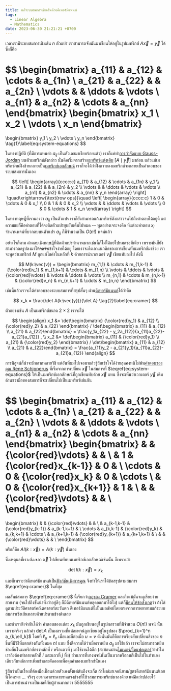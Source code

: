 ```yaml
---
title: แก้ระบบสมการเชิงเส้นด้วยดีเทอร์มิแนนต์
tags:
  - Linear Algebra
  - Mathematics
date: 2023-06-30 21:21:21 +0700
---
```


เวลาเรามีระบบสมการเชิงเส้น $n$ ตัวแปร เราสามารถจับมันมาเขียนให้อยู่ในรูปเมทริกซ์ $A\vec{x} = \vec{y}$ ได้ ซึ่งก็คือ

$$
\begin{bmatrix}
a_{11} & a_{12} & \cdots & a_{1n} \\
a_{21} & a_{22} &        & a_{2n} \\
\vdots &        & \ddots & \vdots \\
a_{n1} & a_{n2} & \cdots & a_{nn}
\end{bmatrix}
\begin{bmatrix}
x_1 \\ x_2 \\ \vdots \\ x_n
\end{bmatrix}
=
\begin{bmatrix}
y_1 \\ y_2 \\ \vdots \\ y_n
\end{bmatrix}
\tag{1}\label{eq:system-equations}
$$

ในทางปฏิบัติ (ที่มีการแทนค่า $a_{ij}$ เป็นตัวเลขมาเรียบร้อยแล้ว) เราก็แค่ทำ[การกำจัดแบบ Gauss-Jordan][gauss-jordan elimination] บนตัวเมทริกซ์ดังกล่าว นั่นคือเริ่มจากสร้าง[เมทริกซ์แต่งเติม][augmented matrix] $[A \mid \vec{y}]$ มาก่อน แล้วแก้เมทริกซ์จนฝั่งซ้ายกลายเป็น[เมทริกซ์เอกลักษณ์][identity matrix] เราก็จะได้ว่าฝั่งขวาของเมทริกซ์จะกลายเป็นคำตอบของระบบสมการนั่นเอง

$$
\left[
\begin{array}{cccc:c}
a_{11} & a_{12} & \cdots & a_{1n} & y_1 \\
a_{21} & a_{22} &        & a_{2n} & y_2 \\
\vdots &        & \ddots & \vdots & \vdots \\
a_{n1} & a_{n2} & \cdots & a_{nn} & y_n
\end{array}
\right]
\quad\xrightarrow{\text{row ops}}\quad
\left[
\begin{array}{cccc:c}
1      & 0 & \cdots & 0      & x_1 \\
0      & 1 &        & 0      & x_2 \\
\vdots &   & \ddots & \vdots & \vdots \\
0      & 0 & \cdots & 1      & x_n
\end{array}
\right]
$$

ในทางทฤษฎีที่เรามองว่า $a_{ij}$ เป็นตัวแปร เราก็ยังสามารถแก้เมทริกซ์ดังกล่าวจนไปถึงคำตอบได้อยู่ดี แต่ความแย่ก็คือคำตอบที่ได้จะติดตัวแปรยุบยับเต็มไปหมด -- พูดอย่างเจาะจงคือ ที่แต่ละคำตอบ $x_i$ จำนวนพจน์ที่บวกลบบนตัวแปร $a_{ij}$ ก็มีจำนวนเป็น $O(n!)$ พจน์แล้ว

อย่างไรก็ตาม คำตอบเชิงทฤษฎีที่ติดตัวแปรจำนวนมากเช่นนี้ก็ไม่ได้แย่ไปหมดซะทีเดียว เพราะมันก็ยังสามารถลดรูปลงมาให้~~จดจำ~~เข้าใจง่ายได้อยู่ โดยเราจะดึงเอาแนวคิดของการเขียนทับเมทริกซ์มาช่วย เราจะพูดว่าเมทริกซ์ $M$ ถูกแก้ไขค่าในหลักที่ $k$ ด้วยการนำเวกเตอร์ $\vec{v}$ เขียนทับลงไป ดังนี้

$$
M(k:\vec{v}) = \begin{bmatrix}
m_{1,1} & \cdots & m_{1,k-1} & {\color{red}v_1}    & m_{1,k+1} & \cdots & m_{1,n} \\
\vdots  & \ddots & \vdots    & {\color{red}\vdots} & \vdots    & \ddots & \vdots \\
m_{n,1} & \cdots & m_{n,k-1} & {\color{red}v_n}    & m_{n,k+1} & \cdots & m_{n,n}
\end{bmatrix}
$$

เช่นนี้แล้วเราจะได้คำตอบของระบบสมการที่สรุปสั้นๆ ผ่าน[ดีเทอร์มิแนนต์][determinant]ได้ว่าคือ

$$
x_k = \frac{\det A(k:\vec{y})}{\det A}
\tag{2}\label{eq:cramer}
$$

ตัวอย่างเช่น $A$ เป็นเมทริกซ์ขนาด $2{\times}2$ เราจะได้

$$
\begin{align}
x_1 &= \det\begin{bmatrix} {\color{red}y_1} & a_{12} \\ {\color{red}y_2} & a_{22} \end{bmatrix}
     / \det\begin{bmatrix} a_{11} & a_{12} \\ a_{21} & a_{22}\end{bmatrix}
     = \frac{y_1a_{22} - y_2a_{12}}{a_{11}a_{22}-a_{21}a_{12}}
     , \\
x_2 &= \det\begin{bmatrix} a_{11} & {\color{red}y_1} \\ a_{21} & {\color{red}y_2} \end{bmatrix}
     / \det\begin{bmatrix} a_{11} & a_{12} \\ a_{21} & a_{22}\end{bmatrix}
     = \frac{a_{11}y_2 - a_{21}y_1}{a_{11}a_{22}-a_{21}a_{12}}
\end{align}
$$

การพิสูจน์ก็น่าจะมีหลากหลายวิธี แต่อันที่ผมไปเจอมาแล้วรู้สึกเข้าใจได้ง่ายสุดคงหนีไม่พ้น[คำตอบของคุณ Rene Schipperus][math.sx why cramer] ที่เริ่มจากการเปลี่ยน $\vec{x}$ ในสมการที่ $\eqref{eq:system-equations}$ ให้เป็นเมทริกซ์เอกลักษณ์ที่ถูกเขียนทับด้วย $\vec{x}$ แทน ซึ่งจะเห็นว่าเวกเตอร์ $\vec{y}$ เดิมด้านขวามือของสมการก็จะเปลี่ยนไปเป็นเมทริกซ์เช่นกัน

$$
\begin{bmatrix}
a_{11} & a_{12} & \cdots & a_{1n} \\
a_{21} & a_{22} &        & a_{2n} \\
\vdots &        & \ddots & \vdots \\
a_{n1} & a_{n2} & \cdots & a_{nn}
\end{bmatrix}
\begin{bmatrix}
       &   & {\color{red}\vdots}  &   & \\
       & 1 & {\color{red}x_{k-1}} & 0 & \\
\cdots & 0 & {\color{red}x_k}     & 0 & \cdots \\
       & 0 & {\color{red}x_{k+1}} & 1 & \\
       &   & {\color{red}\vdots}  &   & \\
\end{bmatrix}
=
\begin{bmatrix}
       &             & {\color{red}\vdots}  &             & \\
       & a_{k-1,k-1} & {\color{red}y_{k-1}} & a_{k-1,k+1} & \\
\cdots & a_{k,k-1}   & {\color{red}y_k}     & a_{k,k+1} & \cdots \\
       & a_{k+1,k-1} & {\color{red}y_{k+1}} & a_{k+1,k+1} & \\
       &             & {\color{red}\vdots}  &             & \\
\end{bmatrix}
$$

หรือก็คือ $AI(k:\vec{x}) = A(k:\vec{y})$ นั่นเอง

ซึ่งเหตุผลที่เรา*เลือก*เอา $\vec{x}$ ไปเขียนทับบนเมทริกซ์เอกลักษณ์เช่นนั้น ก็เพราะว่า

$$
\det I(k:\vec{x}) = x_k
$$

และก็เพราะว่าดีเทอร์มิแนนต์เป็น[ฟังก์ชันเชิงการคูณ][multiplicative function] จึงทำให้เราได้ข้อสรุปตามสมการ $\eqref{eq:cramer}$ ในที่สุด

ผลลัพธ์สมการ $\eqref{eq:cramer}$ นี้เรียกว่า[กฎของ Cramer][cramer's rule] และถึงแม้มันจะดูเรียบง่ายสวยงาม (จนไปถึงขั้นน่าทึ่งว่าอยู่ดีๆ ก็มีดีเทอร์มิแนนต์หลุดออกมาได้ไง) แต่ก็[มีคนให้ข้อสังเกต][math.sx determinant origin]ว่า ถ้าไล่ดูตามประวัติศาสตร์คณิตศาสตร์ตะวันตก ดีเทอร์มิแนนต์นี่เป็นผลลัพธ์โดยตรงจากการพยายามแก้ระบบสมการเชิงเส้นหลายตัวแปรตามข้างต้นเลย

และถ้าเรายังจำกันได้ว่า คำตอบของแต่ละ $x_k$ มันถูกเขียนอยู่ในรูปผลรวมที่มีจำนวน $O(n!)$ พจน์ นั่นเพราะจริงๆ แล้วค่า $\det A$ เป็นผลรวมที่แต่ละพจน์ถูกเขียนอยู่ในรูปของ $\prod_{k=1}^n a_{k,\ell_k}$ โดยที่ $\ell_u=\ell_v$ เมื่อและก็ต่อเมื่อ $u=v$ ดังนั้นมันก็คือการเรียงสับเปลี่ยนสิ่งของ $n$ ชิ้นที่มีวิธีที่แตกต่างกันทั้งหมด $n!$ แบบ ซึ่งตีความได้ว่าเมื่อเราหยิบ $a_{ij}$ มาใช้แล้ว เราจะไม่สามารถหยิบช่องอื่นในเมทริกซ์ตรงหลักที่ $i$ หรือแถวที่ $j$ มาใช้งานได้อีก (สะท้อนผ่าน[ไมเนอร์/โคแฟคเตอร์][minor matrix]ว่าทำไมเราถึงต้องทำลายหลักที่ $i$ และแถวที่ $j$ ทิ้ง) ส่วนการที่บางพจน์นั้นเป็นบวกหรือลบก็เป็นไปในทำนองเดียวกับหลักการเพิ่มเข้าและตัดออกเพื่อดุลค่าของเมทริกซ์นั่นเอง

รู้สึกว่าเป็นเรื่องที่ต้องมือเปื้อนด้วยตัวเองตั้งแต่ต้นถึงจะเก็ต ถ้าโผล่มาเจอนิยาม/สูตรดีเทอร์มิแนนต์เลยนี่โคตรงง ... จริงๆ อยากเอากระดาษทดตรงช่วงที่โซ้วสมการเมทริกซ์มาลงด้วย แต่คิดว่าปล่อยไว้เป็นการบ้านน่าจะเป็นผลดีกับผู้อ่านมากกว่า 5555555



[gauss-jordan elimination]: //en.wikipedia.org/wiki/Gaussian_elimination
[augmented matrix]: //en.wikipedia.org/wiki/Augmented_matrix
[identity matrix]: //en.wikipedia.org/wiki/Identity_matrix
[determinant]: //en.wikipedia.org/wiki/Determinant
[multiplicative function]: //en.wikipedia.org/wiki/Multiplicative_function
[cramer's rule]: //en.wikipedia.org/wiki/Cramer%27s_rule
[minor matrix]: //en.wikipedia.org/wiki/Minor_(linear_algebra)
[math.sx why cramer]: //math.stackexchange.com/a/1941606/26082
[math.sx determinant origin]: //math.stackexchange.com/a/1977593/26082
